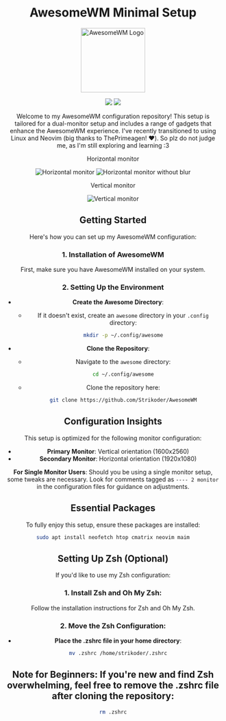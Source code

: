 <div align="center">
     <h1>AwesomeWM Minimal Setup</h1>
</div>

<div align=center>

<a href="https://awesomewm.org/"><img alt="AwesomeWM Logo" height="150" src="https://upload.wikimedia.org/wikipedia/commons/0/07/Awesome_logo.svg"></a>

<div align="center">
    <img src ="https://img.shields.io/badge/Awesome-WM-blue?style=for-the-badge&logo=lua&logoColor=red&color=red"/>
    <img src ="https://img.shields.io/badge/Ubuntu-22.02-green?style=for-the-badge&logo=Ubuntu&logoColor=red&color=blue"/>
</div>


Welcome to my AwesomeWM configuration repository! This setup is tailored for a dual-monitor setup and includes a range of gadgets that enhance the AwesomeWM experience. 
I've recently transitioned to using Linux and Neovim (big thanks to ThePrimeagen! ❤️). So plz do not judge me, as I'm still exploring and learning :3


Horizontal monitor

![Horizontal monitor](https://github.com/Strikoder/CoolsomeWM/blob/main/Screenshots/FirstMonitor.png?raw=true)
![Horizontal monitor without blur](https://github.com/Strikoder/CoolsomeWM/blob/main/Screenshots/FirstMonitorWithoutBlur.png?raw=true)



Vertical monitor

![Vertical monitor](https://github.com/Strikoder/CoolsomeWM/blob/main/Screenshots/SecondMonitor.png?raw=true)

## Getting Started
Here's how you can set up my AwesomeWM configuration:

### 1. Installation of AwesomeWM
First, make sure you have AwesomeWM installed on your system.

### 2. Setting Up the Environment
- **Create the Awesome Directory**:
   - If it doesn't exist, create an `awesome` directory in your `.config` directory:
     ```bash
     mkdir -p ~/.config/awesome
     ```

- **Clone the Repository**:
   - Navigate to the `awesome` directory:
     ```bash
     cd ~/.config/awesome
     ```
   - Clone the repository here:
     ```bash
     git clone https://github.com/Strikoder/AwesomeWM
     ```

## Configuration Insights

This setup is optimized for the following monitor configuration:

- **Primary Monitor**: Vertical orientation (1600x2560)
- **Secondary Monitor**: Horizontal orientation (1920x1080)

**For Single Monitor Users**: Should you be using a single monitor setup, some tweaks are necessary. Look for comments tagged as `---- 2 monitor` in the configuration files for guidance on adjustments.


## Essential Packages

To fully enjoy this setup, ensure these packages are installed:

``` bash
sudo apt install neofetch htop cmatrix neovim maim
```

## Setting Up Zsh (Optional)
If you'd like to use my Zsh configuration:

### 1. Install Zsh and Oh My Zsh:
Follow the installation instructions for Zsh and Oh My Zsh.

### 2. Move the Zsh Configuration:
- **Place the .zshrc file in your home directory**:
  ```bash
  mv .zshrc /home/strikoder/.zshrc
  ```

## Note for Beginners: If you're new and find Zsh overwhelming, feel free to remove the .zshrc file after cloning the repository:
```bash
rm .zshrc
```
